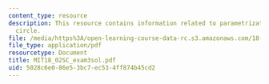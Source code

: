 ```yaml
---
content_type: resource
description: This resource contains information related to parametrization of the
  circle.
file: /media/https%3A/open-learning-course-data-rc.s3.amazonaws.com/18-02sc-multivariable-calculus-fall-2010/5028c6e086e53bc7ec534ff874b45cd2_MIT18_02SC_exam3sol.pdf
file_type: application/pdf
resourcetype: Document
title: MIT18_02SC_exam3sol.pdf
uid: 5028c6e0-86e5-3bc7-ec53-4ff874b45cd2
---
```

